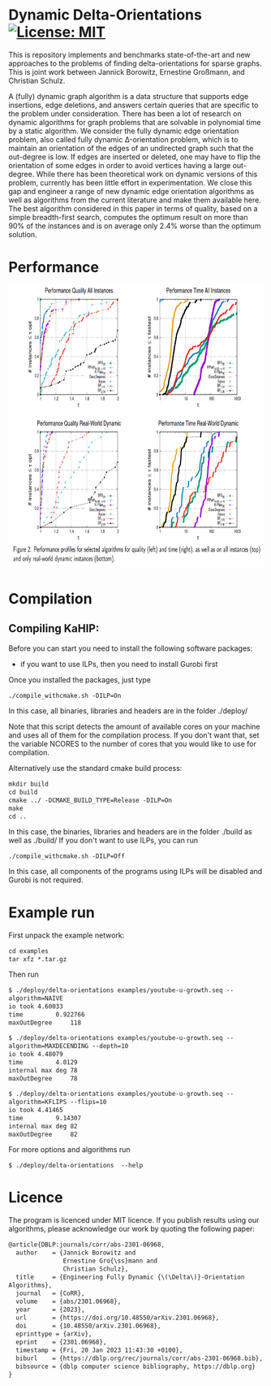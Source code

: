 # Dynamic Delta-Orientations [![License: MIT](https://img.shields.io/badge/License-MIT-yellow.svg)](https://opensource.org/licenses/MIT)
This is repository implements and benchmarks state-of-the-art and new approaches to the problems of finding delta-orientations for sparse graphs.
This is joint work between Jannick Borowitz, Ernestine Großmann, and Christian Schulz.

A (fully) dynamic graph algorithm is a data structure that supports edge insertions, edge deletions, and answers certain queries that are specific to the problem under consideration. There has been a lot of research on dynamic algorithms for graph problems that are solvable in polynomial time by a static algorithm. We consider the fully dynamic edge orientation problem, also called fully dynamic Δ-orientation problem, which is to maintain an orientation of the edges of an undirected graph such that the out-degree is low. If edges are inserted or deleted, one may have to flip the orientation of some edges in order to avoid vertices having a large out-degree. While there has been theoretical work on dynamic versions of this problem, currently has been little effort in experimentation. We close this gap and engineer a range of new dynamic edge orientation algorithms as well as algorithms from the current literature and make them available here. The best algorithm considered in this paper in terms of quality, based on a simple breadth-first search, computes the optimum result on more than 90% of the instances and is on average only 2.4% worse than the optimum solution. 

Performance
=====

<p align="center">
<img src="./pics/performance.png"
  alt="performance"
  width="701" height="558">
</p>

# Compilation 

## Compiling KaHIP: 
Before you can start you need to install the following software packages:

- if you want to use ILPs, then you need to install Gurobi first 

Once you installed the packages, just type 
```console
./compile_withcmake.sh -DILP=On
```
In this case, all binaries, libraries and headers are in the folder ./deploy/ 

Note that this script detects the amount of available cores on your machine and uses all of them for the compilation process. If you don't want that, set the variable NCORES to the number of cores that you would like to use for compilation. 

Alternatively use the standard cmake build process:
```console 
mkdir build
cd build 
cmake ../ -DCMAKE_BUILD_TYPE=Release -DILP=On
make 
cd ..
```
In this case, the binaries, libraries and headers are in the folder ./build as well as ./build/
If you don't want to use ILPs, you can run

```console 
./compile_withcmake.sh -DILP=Off
```

In this case, all components of the programs using ILPs will be disabled and Gurobi is not required.

# Example run

First unpack the example network: 

```console
cd examples
tar xfz *.tar.gz
```
Then run

```console
$ ./deploy/delta-orientations examples/youtube-u-growth.seq --algorithm=NAIVE
io took 4.60033
time 		 0.922766
maxOutDegree 	 118
```

```console
$ ./deploy/delta-orientations examples/youtube-u-growth.seq --algorithm=MAXDECENDING --depth=10
io took 4.48079
time 		 4.0129
internal max deg 78
maxOutDegree 	 78
```

```console
$ ./deploy/delta-orientations examples/youtube-u-growth.seq --algorithm=KFLIPS --flips=10
io took 4.41465
time 		 9.14307
internal max deg 82
maxOutDegree 	 82
```

For more options and algorithms run

```console
$ ./deploy/delta-orientations  --help
```


Licence
=====
The program is licenced under MIT licence.
If you publish results using our algorithms, please acknowledge our work by quoting the following paper:

```
@article{DBLP:journals/corr/abs-2301-06968,
  author    = {Jannick Borowitz and
               Ernestine Gro{\ss}mann and
               Christian Schulz},
  title     = {Engineering Fully Dynamic {\(\Delta\)}-Orientation Algorithms},
  journal   = {CoRR},
  volume    = {abs/2301.06968},
  year      = {2023},
  url       = {https://doi.org/10.48550/arXiv.2301.06968},
  doi       = {10.48550/arXiv.2301.06968},
  eprinttype = {arXiv},
  eprint    = {2301.06968},
  timestamp = {Fri, 20 Jan 2023 11:43:30 +0100},
  biburl    = {https://dblp.org/rec/journals/corr/abs-2301-06968.bib},
  bibsource = {dblp computer science bibliography, https://dblp.org}
}
```

